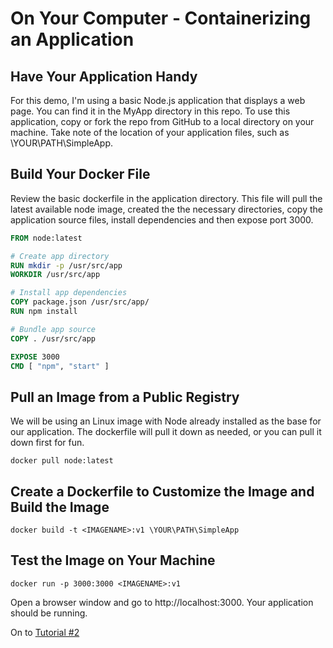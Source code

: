 # On Your Computer - Containerizing an Application

## Have Your Application Handy

For this demo, I'm using a basic Node.js application that displays a web page.  You can find it in the MyApp directory in this repo. To use this application, copy or fork the repo from GitHub to a local directory on your machine.  Take note of the location of your application files, such as \YOUR\PATH\SimpleApp.

## Build Your Docker File

Review the basic dockerfile in the application directory. This file will pull the latest available node image, created the the necessary directories, copy the application source files, install dependencies and then expose port 3000.

``` dockerfile
FROM node:latest

# Create app directory
RUN mkdir -p /usr/src/app
WORKDIR /usr/src/app

# Install app dependencies
COPY package.json /usr/src/app/
RUN npm install

# Bundle app source
COPY . /usr/src/app

EXPOSE 3000
CMD [ "npm", "start" ]
```

## Pull an Image from a Public Registry 

We will be using an Linux image with Node already installed as the base for our application.  The dockerfile will pull it down as needed, or you can pull it down first for fun. 

```
docker pull node:latest
```
## Create a Dockerfile to Customize the Image and Build the Image

```
docker build -t <IMAGENAME>:v1 \YOUR\PATH\SimpleApp
```
## Test the Image on Your Machine
```
docker run -p 3000:3000 <IMAGENAME>:v1
```
Open a browser window and go to http://localhost:3000.  Your application should be running.

On to [Tutorial #2](/Tutorials/Tutorial2_ACR.md)